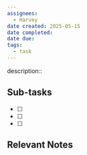 ```yaml
---
assignees:
  - Harvey
date created: 2025-05-15
date completed: 
date due: 
tags:
  - task
---
```


description::<br>

## Sub-tasks

 - [ ] 
 - [ ] 
 - [ ] 

## Relevant Notes

